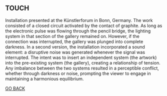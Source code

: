 ## TOUCH


Installation presented at the Künstlerforum in Bonn, Germany. The work consisted of a closed circuit activated by the contact of graphite. As long as the electronic pulse was flowing through the pencil bridge, the lighting system in that section of the gallery remained on. However, if the connection was interrupted, the gallery was plunged into complete darkness. In a second version, the installation incorporated a sound element: a disruptive noise was generated whenever the signal was interrupted. The intent was to insert an independent system (the artwork) into the pre-existing system (the gallery), creating a relationship of tension. Any imbalance between the two systems resulted in a perceptible conflict, whether through darkness or noise, prompting the viewer to engage in maintaining a harmonious equilibrium.


[GO BACK](https://aaronrmoreno.github.io/MATERIA)
